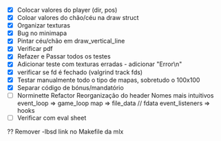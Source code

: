 - [x] Colocar valores do player (dir, pos)
- [x] Coloar valores do chão/céu na draw struct
- [x] Organizar texturas
- [x] Bug no minimapa
- [x] Pintar céu/chão em draw_vertical_line
- [x] Verificar pdf
- [x] Refazer e Passar todos os testes
- [x] Adicionar teste com texturas erradas - adicionar "Error\n"
- [x] verificar se fd é fechado (valgrind track fds)
- [x] Testar manualmente todo o tipo de mapas, sobretudo o 100x100
- [x] Separar código de bónus/mandatório
- [ ] Norminette
    Refactor
    Reorganização do header
    Nomes mais intuitivos
        event_loop => game_loop
        map => file_data // fdata
        event_listeners => hooks
- [ ] Verificar com eval sheet

??
Remover -lbsd link no Makefile da mlx
